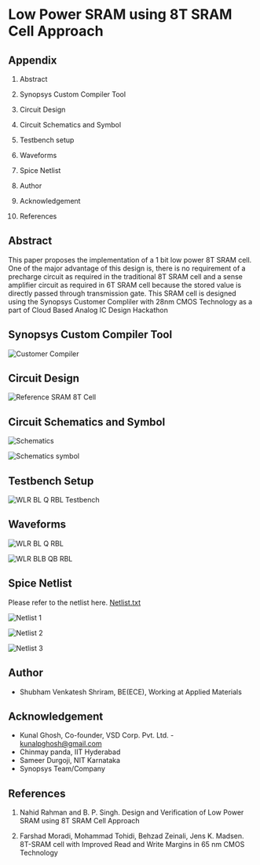 
# Low Power SRAM using 8T SRAM Cell Approach 





## Appendix

1. Abstract

2. Synopsys Custom Compiler Tool 

3. Circuit Design

4. Circuit Schematics and Symbol

5. Testbench setup

6. Waveforms

7. Spice Netlist

8. Author

7. Acknowledgement

8. References


## Abstract

This paper proposes the implementation of a 1 bit low power 8T SRAM cell. One of the major advantage of this design is, there is no requirement of a precharge circuit as required in the traditional 8T SRAM cell and a sense amplifier circuit as required in 6T SRAM cell because the stored value is directly passed through transmission gate. This SRAM cell is designed using the Synopsys Customer Compliler with 28nm CMOS Technology as a part of Cloud Based Analog IC Design Hackathon
## Synopsys Custom Compiler Tool

![Customer Compiler](https://user-images.githubusercontent.com/100414911/155836981-66449787-d7a3-4794-84f2-b5f18002354b.gif)



## Circuit Design

![Reference SRAM 8T Cell](https://user-images.githubusercontent.com/100414911/155839648-db92888c-6a97-45bd-aa28-784edc5f4bc2.gif)


## Circuit Schematics and Symbol
![Schematics](https://user-images.githubusercontent.com/100414911/155837802-caf58183-4f64-45d7-94bb-ebb59d049913.GIF)


![Schematics symbol](https://user-images.githubusercontent.com/100414911/155837836-88685e9e-78d4-456a-904e-6d60e34e1723.GIF)

## Testbench Setup
![WLR BL Q RBL Testbench](https://user-images.githubusercontent.com/100414911/155837740-15a0e1ce-9e66-443b-a2cc-043f549ff3e5.GIF)

## Waveforms
![WLR BL Q RBL](https://user-images.githubusercontent.com/100414911/155837696-99b481a4-897b-4252-bb77-179e035824c7.gif)


![WLR BLB QB RBL](https://user-images.githubusercontent.com/100414911/155838021-0195590d-4a9a-49c1-b128-0e75a65fd172.png)



## Spice Netlist 

Please refer to the netlist here. [Netlist.txt](https://github.com/ShubhamShriram/SRAM_8T/files/8146363/Netlist.txt)


![Netlist 1](https://user-images.githubusercontent.com/100414911/155839261-98a37259-d984-4217-8129-d33e63187512.GIF)

![Netlist 2](https://user-images.githubusercontent.com/100414911/155839264-16556b50-7eec-4b55-be05-9cffe215a66e.GIF)

![Netlist 3](https://user-images.githubusercontent.com/100414911/155839267-a134fa9a-2f50-445a-adf9-59c97366b50a.GIF)

## Author 

- Shubham Venkatesh Shriram, BE(ECE), Working at Applied Materials

## Acknowledgement


- Kunal Ghosh, Co-founder, VSD Corp. Pvt. Ltd. - kunalpghosh@gmail.com
- Chinmay panda, IIT Hyderabad
- Sameer Durgoji, NIT Karnataka
- Synopsys Team/Company
## References

1. Nahid Rahman and B. P. Singh. Design and Verification of Low Power SRAM using 8T SRAM Cell Approach

2. Farshad Moradi, Mohammad Tohidi, Behzad Zeinali, Jens K. Madsen. 8T-SRAM cell with Improved Read and Write Margins in 65 nm CMOS Technology
